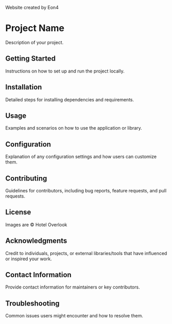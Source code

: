 Website created by Eon4 

# Project Name

Description of your project.

## Getting Started

Instructions on how to set up and run the project locally.

## Installation

Detailed steps for installing dependencies and requirements.

## Usage

Examples and scenarios on how to use the application or library.

## Configuration

Explanation of any configuration settings and how users can customize them.

## Contributing

Guidelines for contributors, including bug reports, feature requests, and pull requests.

## License

Images are © Hotel Overlook

## Acknowledgments

Credit to individuals, projects, or external libraries/tools that have influenced or inspired your work.

## Contact Information

Provide contact information for maintainers or key contributors.

## Troubleshooting

Common issues users might encounter and how to resolve them.
